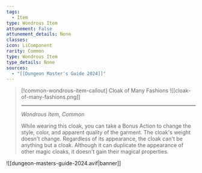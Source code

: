 ```yaml
---
tags:
  - Item
type: Wondrous Item
attunement: False
attunement_details: None
classes:
icon: LiComponent
rarity: Common
type: Wondrous Item
type_details: None
sources: 
  - "[[Dungeon Master's Guide 2024]]"
---
```

>[!common-wondrous-item-callout] Cloak of Many Fashions
>![[cloak-of-many-fashions.png]]
>
>- - -
>_Wondrous Item, Common_
>
>While wearing this cloak, you can take a Bonus Action to change the style, color, and apparent quality of the garment. The cloak's weight doesn't change. Regardless of its appearance, the cloak can't be anything but a cloak. Although it can duplicate the appearance of other magic cloaks, it doesn't gain their magical properties.
>


![[dungeon-masters-guide-2024.avif|banner]]